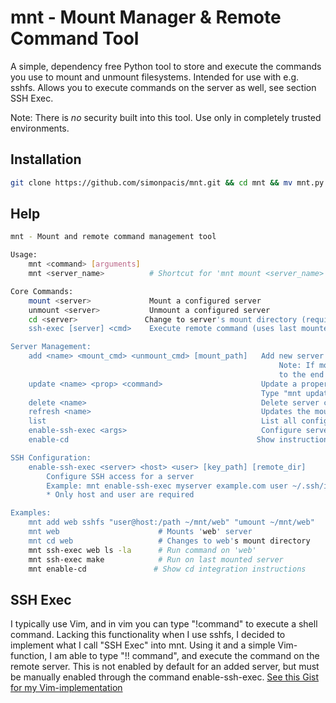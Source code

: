 # mnt - Mount Manager & Remote Command Tool

A simple, dependency free Python tool to store and execute the commands you use to mount and unmount filesystems. Intended for use with e.g. sshfs. Allows you to execute commands on the server as well, see section SSH Exec.

Note: There is *no* security built into this tool. Use only in completely trusted environments.

## Installation
```bash
git clone https://github.com/simonpacis/mnt.git && cd mnt && mv mnt.py /usr/local/bin/mnt && sudo chmod +x /usr/local/bin/mnt
```

## Help 
```bash
mnt - Mount and remote command management tool

Usage:
    mnt <command> [arguments]
    mnt <server_name>          # Shortcut for 'mnt mount <server_name>'

Core Commands:
    mount <server>             Mount a configured server
    unmount <server>           Unmount a configured server
    cd <server>               Change to server's mount directory (requires shell integration)
    ssh-exec [server] <cmd>    Execute remote command (uses last mounted server if omitted)

Server Management:
    add <name> <mount_cmd> <unmount_cmd> [mount_path]   Add new server configuration.
                                                            Note: If mount_path is specified, it will be appended
                                                            to the end of your mount and unmount commands. Can be disabled using "update".
    update <name> <prop> <command>                      Update a property on a given server.
                                                        Type "mnt update <name> help" to see all properties you can update.
    delete <name>                                       Delete server configuration
    refresh <name>                                      Updates the mounted at time for the server
    list                                                List all configured servers
    enable-ssh-exec <args>                              Configure server for SSH commands
    enable-cd                                          Show instructions for cd integration

SSH Configuration:
    enable-ssh-exec <server> <host> <user> [key_path] [remote_dir]
        Configure SSH access for a server
        Example: mnt enable-ssh-exec myserver example.com user ~/.ssh/id_rsa /projects
        * Only host and user are required

Examples:
    mnt add web sshfs "user@host:/path ~/mnt/web" "umount ~/mnt/web"
    mnt web                      # Mounts 'web' server
    mnt cd web                   # Changes to web's mount directory
    mnt ssh-exec web ls -la      # Run command on 'web'
    mnt ssh-exec make            # Run on last mounted server
    mnt enable-cd               # Show cd integration instructions
```

## SSH Exec
I typically use Vim, and in vim you can type "!command" to execute a shell command. Lacking this functionality when I use sshfs, I decided to implement what I call "SSH Exec" into mnt. Using it and a simple Vim-function, I am able to type "!! command", and execute the command on the remote server. This is not enabled by default for an added server, but must be manually enabled through the command enable-ssh-exec. [See this Gist for my Vim-implementation]()
